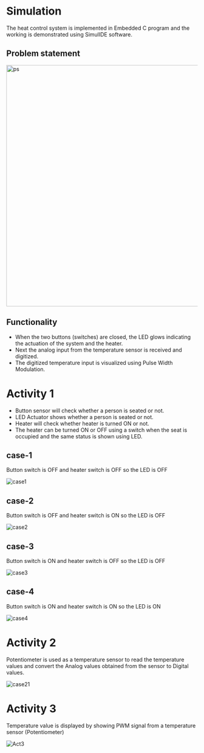 # Simulation

The heat control system is implemented in Embedded C program and the working is demonstrated using SimulIDE software.


## Problem statement

<img width="636" alt="ps" src="https://user-images.githubusercontent.com/89584926/133641534-decdda5d-5b5e-4096-8e24-c934256c1393.png">


## Functionality
* When the two buttons (switches) are closed, the LED glows indicating the actuation of the system and the heater.
* Next the analog input from the temperature sensor is received and digitized.
* The digitized temperature input is visualized using Pulse Width Modulation.

# Activity 1
* Button sensor will check whether a person is seated or not.
* LED Actuator shows whether a person is seated or not.
* Heater will check whether heater is turned ON or not.
* The heater can be turned ON or OFF using a switch when the seat is occupied and the same status is shown using LED.


## case-1

Button switch is OFF and heater switch is OFF so the LED is OFF

![case1](https://user-images.githubusercontent.com/89584926/133650558-5b247a64-58df-4917-8535-18c55fbfe73b.PNG)

## case-2

 Button switch is OFF and heater switch is ON so  the LED is OFF

![case2](https://user-images.githubusercontent.com/89584926/133650599-3025e045-d516-4cf2-bc27-37d43f33570d.PNG)

## case-3

 Button switch is ON and heater switch is OFF so the LED is OFF
 
![case3](https://user-images.githubusercontent.com/89584926/133650643-bfb664d0-80d4-4f12-bcfb-4694fdfaca32.PNG)

## case-4

 Button switch is ON and heater switch is ON so the LED is ON

![case4](https://user-images.githubusercontent.com/89584926/133650670-838df9b6-38b8-4891-a1be-4c9c25e8a05c.PNG)


# Activity 2
Potentiometer is used as a temperature sensor to read the temperature values and convert the Analog values obtained from the sensor to Digital values.

![case21](https://user-images.githubusercontent.com/89584926/133652773-1137da6f-4e5c-4ace-a697-5618593b1fb5.PNG)

# Activity 3
Temperature value is displayed by showing PWM signal from a temperature sensor (Potentiometer)

![Act3](https://user-images.githubusercontent.com/89584926/133661703-a1d52cd6-9ea0-4a8f-b4ac-f873234b42f8.png)



